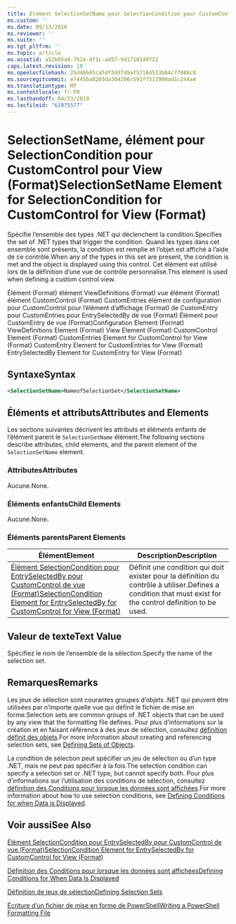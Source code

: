 ```yaml
---
title: Élément SelectionSetName pour SelectionCondition pour CustomControl de vue (Format) | Microsoft Docs
ms.custom: ''
ms.date: 09/13/2016
ms.reviewer: ''
ms.suite: ''
ms.tgt_pltfrm: ''
ms.topic: article
ms.assetid: a52b05a9-762e-4f1c-ad57-9d1710149722
caps.latest.revision: 10
ms.openlocfilehash: 25d46665ca5df3ddf49af5718d513b84c77988c8
ms.sourcegitcommit: e7445ba8203da304286c591ff513900ad1c244a4
ms.translationtype: MT
ms.contentlocale: fr-FR
ms.lasthandoff: 04/23/2019
ms.locfileid: "62075577"
---
```

# <a name="selectionsetname-element-for-selectioncondition-for-customcontrol-for-view-format"></a><span data-ttu-id="179db-102">SelectionSetName, élément pour SelectionCondition pour CustomControl pour View (Format)</span><span class="sxs-lookup"><span data-stu-id="179db-102">SelectionSetName Element for SelectionCondition for CustomControl for View (Format)</span></span>

<span data-ttu-id="179db-103">Spécifie l’ensemble des types .NET qui déclenchent la condition.</span><span class="sxs-lookup"><span data-stu-id="179db-103">Specifies the set of .NET types that trigger the condition.</span></span> <span data-ttu-id="179db-104">Quand les types dans cet ensemble sont présents, la condition est remplie et l’objet est affiché à l’aide de ce contrôle.</span><span class="sxs-lookup"><span data-stu-id="179db-104">When any of the types in this set are present, the condition is met and the object is displayed using this control.</span></span> <span data-ttu-id="179db-105">Cet élément est utilisé lors de la définition d’une vue de contrôle personnalisé.</span><span class="sxs-lookup"><span data-stu-id="179db-105">This element is used when defining a custom control view.</span></span>

<span data-ttu-id="179db-106">Élément (Format) élément ViewDefinitions (Format) vue élément (Format) élément CustomControl (Format) CustomEntries élément de configuration pour CustomControl pour l’élément d’affichage (Format) de CustomEntry pour CustomEntries pour EntrySelectedBy de vue (Format) Élément pour CustomEntry de vue (Format)</span><span class="sxs-lookup"><span data-stu-id="179db-106">Configuration Element (Format) ViewDefinitions Element (Format) View Element (Format) CustomControl Element (Format) CustomEntries Element for CustomControl for View (Format) CustomEntry Element for CustomEntries for View (Format) EntrySelectedBy Element for CustomEntry for View (Format)</span></span>

## <a name="syntax"></a><span data-ttu-id="179db-107">Syntaxe</span><span class="sxs-lookup"><span data-stu-id="179db-107">Syntax</span></span>

```xml
<SelectionSetName>NameofSelectionSet</SelectionSetName>
```

## <a name="attributes-and-elements"></a><span data-ttu-id="179db-108">Éléments et attributs</span><span class="sxs-lookup"><span data-stu-id="179db-108">Attributes and Elements</span></span>

<span data-ttu-id="179db-109">Les sections suivantes décrivent les attributs et éléments enfants de l’élément parent le `SelectionSetName` élément.</span><span class="sxs-lookup"><span data-stu-id="179db-109">The following sections describe attributes, child elements, and the parent element of the `SelectionSetName` element.</span></span>

### <a name="attributes"></a><span data-ttu-id="179db-110">Attributes</span><span class="sxs-lookup"><span data-stu-id="179db-110">Attributes</span></span>

<span data-ttu-id="179db-111">Aucune.</span><span class="sxs-lookup"><span data-stu-id="179db-111">None.</span></span>

### <a name="child-elements"></a><span data-ttu-id="179db-112">Éléments enfants</span><span class="sxs-lookup"><span data-stu-id="179db-112">Child Elements</span></span>

<span data-ttu-id="179db-113">Aucune.</span><span class="sxs-lookup"><span data-stu-id="179db-113">None.</span></span>

### <a name="parent-elements"></a><span data-ttu-id="179db-114">Éléments parents</span><span class="sxs-lookup"><span data-stu-id="179db-114">Parent Elements</span></span>

|<span data-ttu-id="179db-115">Élément</span><span class="sxs-lookup"><span data-stu-id="179db-115">Element</span></span>|<span data-ttu-id="179db-116">Description</span><span class="sxs-lookup"><span data-stu-id="179db-116">Description</span></span>|
|-------------|-----------------|
|[<span data-ttu-id="179db-117">Élément SelectionCondition pour EntrySelectedBy pour CustomControl de vue (Format)</span><span class="sxs-lookup"><span data-stu-id="179db-117">SelectionCondition Element for EntrySelectedBy for CustomControl for View (Format)</span></span>](./selectioncondition-element-for-entryselectedby-for-customcontrol-format.md)|<span data-ttu-id="179db-118">Définit une condition qui doit exister pour la définition du contrôle à utiliser.</span><span class="sxs-lookup"><span data-stu-id="179db-118">Defines a condition that must exist for the control definition to be used.</span></span>|

## <a name="text-value"></a><span data-ttu-id="179db-119">Valeur de texte</span><span class="sxs-lookup"><span data-stu-id="179db-119">Text Value</span></span>

<span data-ttu-id="179db-120">Spécifiez le nom de l’ensemble de la sélection.</span><span class="sxs-lookup"><span data-stu-id="179db-120">Specify the name of the selection set.</span></span>

## <a name="remarks"></a><span data-ttu-id="179db-121">Remarques</span><span class="sxs-lookup"><span data-stu-id="179db-121">Remarks</span></span>

<span data-ttu-id="179db-122">Les jeux de sélection sont courantes groupes d’objets .NET qui peuvent être utilisées par n’importe quelle vue qui définit le fichier de mise en forme.</span><span class="sxs-lookup"><span data-stu-id="179db-122">Selection sets are common groups of .NET objects that can be used by any view that the formatting file defines.</span></span> <span data-ttu-id="179db-123">Pour plus d’informations sur la création et en faisant référence à des jeux de sélection, consultez [définition définit des objets](./defining-selection-sets.md).</span><span class="sxs-lookup"><span data-stu-id="179db-123">For more information about creating and referencing selection sets, see [Defining Sets of Objects](./defining-selection-sets.md).</span></span>

<span data-ttu-id="179db-124">La condition de sélection peut spécifier un jeu de sélection ou d’un type .NET, mais ne peut pas spécifier à la fois.</span><span class="sxs-lookup"><span data-stu-id="179db-124">The selection condition can specify a selection set or .NET type, but cannot specify both.</span></span> <span data-ttu-id="179db-125">Pour plus d’informations sur l’utilisation des conditions de sélection, consultez [définition des Conditions pour lorsque les données sont affichées](./defining-conditions-for-displaying-data.md).</span><span class="sxs-lookup"><span data-stu-id="179db-125">For more information about how to use selection conditions, see [Defining Conditions for when Data is Displayed](./defining-conditions-for-displaying-data.md).</span></span>

## <a name="see-also"></a><span data-ttu-id="179db-126">Voir aussi</span><span class="sxs-lookup"><span data-stu-id="179db-126">See Also</span></span>

[<span data-ttu-id="179db-127">Élément SelectionCondition pour EntrySelectedBy pour CustomControl de vue (Format)</span><span class="sxs-lookup"><span data-stu-id="179db-127">SelectionCondition Element for EntrySelectedBy for CustomControl for View (Format)</span></span>](./selectioncondition-element-for-entryselectedby-for-customcontrol-format.md)

[<span data-ttu-id="179db-128">Définition des Conditions pour lorsque les données sont affichées</span><span class="sxs-lookup"><span data-stu-id="179db-128">Defining Conditions for When Data Is Displayed</span></span>](./defining-conditions-for-displaying-data.md)

[<span data-ttu-id="179db-129">Définition de jeux de sélection</span><span class="sxs-lookup"><span data-stu-id="179db-129">Defining Selection Sets</span></span>](./defining-selection-sets.md)

[<span data-ttu-id="179db-130">Écriture d’un fichier de mise en forme de PowerShell</span><span class="sxs-lookup"><span data-stu-id="179db-130">Writing a PowerShell Formatting File</span></span>](./writing-a-powershell-formatting-file.md)
